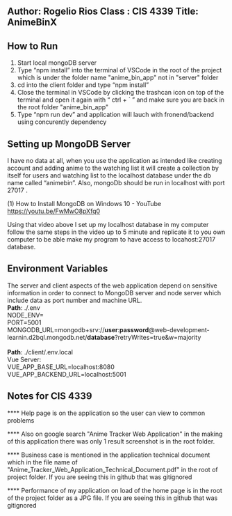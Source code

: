 Author: Rogelio Rios
Class : CIS 4339
Title: AnimeBinX
----------------------------------------------------------

How to Run
----------------------------------------------------------
1.	Start local mongoDB server
2.	Type “npm install” into the terminal of VSCode in the root of the project which is under the folder name "anime_bin_app" not in "server" folder
3.	cd into the client folder and type “npm install”
4.	Close the terminal in VSCode by clicking the trashcan icon on top of the terminal and open it again with “ ctrl + `  ” and make sure you are back in the root folder "anime_bin_app"
5.	Type “npm run dev” and application will lauch with fronend/backend using concurently dependency

Setting up MongoDB Server
----------------------------------------------------------
I have no data at all, when you use the application as intended like creating account and adding anime to the watching list it will create a collection by itself for users and watching list to the localhost database under the db name called “animebin”. Also, mongoDb should be run in localhost with port 27017 .

(1)	How to Install MongoDB on Windows 10 - YouTube  https://youtu.be/FwMwO8pXfq0

Using that video above I set up my localhost database in my computer follow the same steps in the video up to 5 minute and replicate it to you own computer to be able make my program to have access to locahost:27017 database.

Environment Variables
----------------------------------------------------------
The server and client aspects of the web application depend on sensitive information in order to connect to MongoDB server and node server which include data as port number and machine URL.<br />
**Path**: ./.env<br />
NODE_ENV=<br />
PORT=5001<br />
MONGODB_URL=mongodb+srv://**user**:**password**@web-development-learnin.d2bql.mongodb.net/**database**?retryWrites=true&w=majority
<br /><br />
**Path**: ./client/.env.local<br />
Vue Server: <br />
VUE_APP_BASE_URL=localhost:8080<br />
VUE_APP_BACKEND_URL=localhost:5001<br />

Notes for CIS 4339
----------------------------------------------------------

**** Help page is on the application so the user can view to common problems 

**** Also on google search "Anime Tracker Web Application" in the making of this application there was only 1 result screenshot is in the root folder.

**** Business case is mentioned in the application technical document which in the file name of "Anime_Tracker_Web_Application_Technical_Document.pdf" in the root of project folder. If you are seeing this in github that was gitignored

**** Performance of my application on load of the home page is in the root of the project folder as a JPG file. If you are seeing this in github that was gitignored

